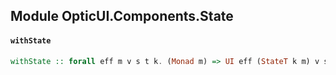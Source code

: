 ## Module OpticUI.Components.State

#### `withState`

``` purescript
withState :: forall eff m v s t k. (Monad m) => UI eff (StateT k m) v s t -> UI eff m v (Tuple s k) (Tuple t k)
```


